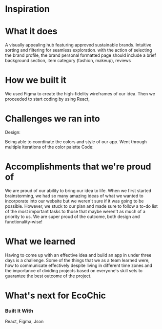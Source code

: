 <h1>Inspiration</h1>
<h1>What it does</h1>
A visually appealing hub featuring approved sustainable brands. Intuitive sorting and filtering for seamless exploration. with the action of selecting the brand profile, the brand personal formatted page should include a brief background section, item category (fashion, makeup), reviews

<h1>How we built it</h1>
We used Figma to create the high-fidelity wireframes of our idea. Then we proceeded to start coding by using React,

<h1>Challenges we ran into</h1>
Design:

Being able to coordinate the colors and style of our app. Went through multiple iterations of the color palette
Code:

<h1>Accomplishments that we're proud of</h1>
We are proud of our ability to bring our idea to life. When we first started brainstorming, we had so many amazing ideas of what we wanted to incorporate into our website but we weren't sure if it was going to be possible. However, we stuck to our plan and made sure to follow a to-do list of the most important tasks to those that maybe weren't as much of a priority to us. We are super proud of the outcome, both design and functionality-wise!

<h1>What we learned</h1>
Having to come up with an effective idea and build an app in under three days is a challenge. Some of the things that we as a team learned were, how to communicate effectively despite living in different time zones and the importance of dividing projects based on everyone's skill sets to guarantee the best outcome of the project.

<h1>What's next for EcoChic</h1>

<h3>Built It With</h3>
React, Figma, Json
